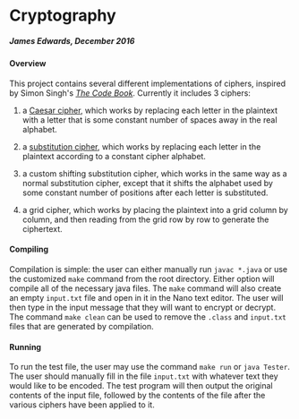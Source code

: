 # Cryptography
##### James Edwards, December 2016

#### Overview
This project contains several different implementations of ciphers, inspired by
Simon Singh's *[The Code Book](http://simonsingh.net/books/the-code-book/)*. Currently
it includes 3 ciphers:

1. a [Caesar cipher](https://en.wikipedia.org/wiki/Caesar_cipher),
which works by replacing each letter in the plaintext with a letter that is some
constant number of spaces away in the real alphabet.

2. a [substitution cipher](https://en.wikipedia.org/wiki/Substitution_cipher),
which works by replacing each letter in the plaintext according to a constant cipher
alphabet.

3. a custom shifting substitution cipher, which works in the same way as a normal
substitution cipher, except that it shifts the alphabet used by some constant number
of positions after each letter is substituted.

4. a grid cipher, which works by placing the plaintext into a grid column by
column, and then reading from the grid row by row to generate the ciphertext.

#### Compiling

Compilation is simple: the user can either manually run `javac *.java` or use the customized `make` command from the root directory. Either option will compile all of the necessary java files. The `make` command will also create an empty `input.txt` file and open in it in the Nano text editor. The user will then type in the input message that they will want to encrypt or decrypt. The command `make clean` can be used to remove the `.class` and `input.txt` files that are generated by compilation.

#### Running

To run the test file, the user may use the command `make run` or `java Tester`. The user should manually fill in the file `input.txt` with whatever text they would like to be encoded. The test program will then output the original contents of the input file, followed by the contents of the file after the various ciphers have been applied to it.

